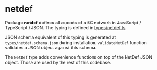 # netdef

Package **netdef** defines all aspects of a 5G network in JavaScript / TypeScript / JSON.
The typing is defined in [types/netdef.ts](../types/netdef.ts).

JSON schema equivalent of this typing is generated at `types/netdef.schema.json` during installation.
`validateNetDef` function validates a JSON object against this schema.

The `NetDef` type adds convenience functions on top of the NetDef JSON object.
Those are used by the rest of this codebase.
